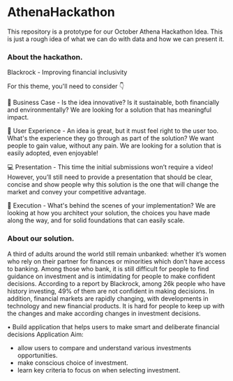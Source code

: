 # AthenaHackathon

This repository is a prototype for our October Athena Hackathon Idea. This is just a rough idea of what we can do with data and how we can present it. 

### About the hackathon.

Blackrock - Improving financial inclusivity

For this theme, you'll need to consider 👇

💼 Business Case  - Is the idea innovative? Is it sustainable, both financially and environmentally? We are looking for a solution that has meaningful impact.

🧐 User Experience - An idea is great, but it must feel right to the user too. What's the experience they go through as part of the solution? We want people to gain value, without any pain. We are looking for a solution that is easily adopted, even enjoyable!

💻 Presentation - This time the initial submissions won’t require a video! However, you’ll still need to provide a presentation that should be clear, concise and show people why this solution is the one that will change the market and convey your competitive advantage.

🚀 Execution - What's behind the scenes of your implementation? We are looking at how you architect your solution, the choices you have made along the way, and for solid foundations that can easily scale.

### About our solution.

A third of adults around the world still remain unbanked: whether it’s women who rely on their partner for finances or minorities which don’t have access to banking.
Among those who bank, it is still difficult for people to find guidance on investment and is intimidating for people to make confident decisions. According to a report by Blackrock, among 26k people who have history investing, 49% of them are not confident in making decisions.
In addition, financial markets are rapidly changing, with developments in technology and new financial products. It is hard for people to keep up with the changes and make according changes in investment decisions.

• Build application that helps users to make smart and deliberate financial decisions
Application Aim: 
- allow users to compare and understand various investments opportunities.
- make conscious choice of investment.
- learn key criteria to focus on when selecting investment.
